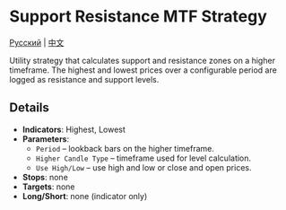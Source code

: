 # Support Resistance MTF Strategy
[Русский](README_ru.md) | [中文](README_cn.md)

Utility strategy that calculates support and resistance zones on a higher timeframe. The highest and lowest prices over a configurable period are logged as resistance and support levels.

## Details

- **Indicators**: Highest, Lowest
- **Parameters**:
  - `Period` – lookback bars on the higher timeframe.
  - `Higher Candle Type` – timeframe used for level calculation.
  - `Use High/Low` – use high and low or close and open prices.
- **Stops**: none
- **Targets**: none
- **Long/Short**: none (indicator only)

